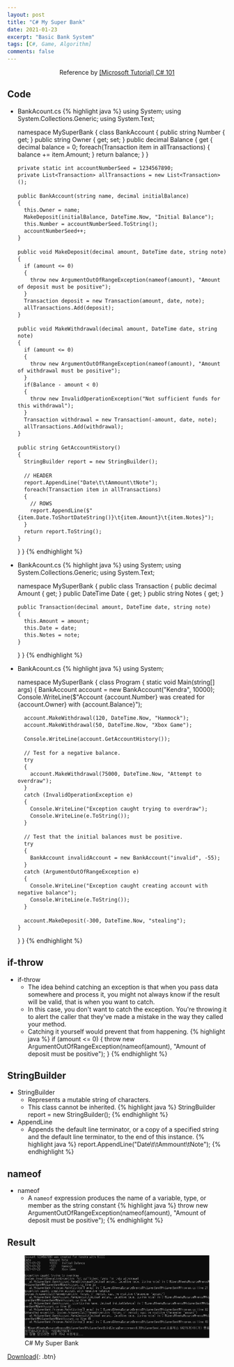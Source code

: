 ```yaml
---
layout: post
title: "C# My Super Bank"
date: 2021-01-23
excerpt: "Basic Bank System"
tags: [C#, Game, Algorithm]
comments: false
---
```


<center>Reference by <a href="https://channel9.msdn.com/Series/CSharp-101">[Microsoft Tutorial] C# 101</a></center>


## Code
* BankAcount.cs
{% highlight java %}
  using System;
  using System.Collections.Generic;
  using System.Text;
  
  namespace MySuperBank
  {
	class BankAccount
	{
	  public string Number { get; }
	  public string Owner { get; set; }
	  public decimal Balance
	  {
	    get
		{
		  decimal balance = 0;
		  foreach(Transaction item in allTransactions)
		  {
            balance += item.Amount;
          }
          return balance;
        }
      }

      private static int accountNumberSeed = 1234567890;
      private List<Transaction> allTransactions = new List<Transaction>();
        
      public BankAccount(string name, decimal initialBalance)
      {
        this.Owner = name;
        MakeDeposit(initialBalance, DateTime.Now, "Initial Balance");
        this.Number = accountNumberSeed.ToString();
        accountNumberSeed++;
      }

      public void MakeDeposit(decimal amount, DateTime date, string note)
      {
        if (amount <= 0)
        {
          throw new ArgumentOutOfRangeException(nameof(amount), "Amount of deposit must be positive");
        }
        Transaction deposit = new Transaction(amount, date, note);
        allTransactions.Add(deposit);
      }

      public void MakeWithdrawal(decimal amount, DateTime date, string note)
      {
        if (amount <= 0)
        {
          throw new ArgumentOutOfRangeException(nameof(amount), "Amount of withdrawal must be positive");
        }
        if(Balance - amount < 0)
        {
          throw new InvalidOperationException("Not sufficient funds for this withdrawal");
        }
        Transaction withdrawal = new Transaction(-amount, date, note);
        allTransactions.Add(withdrawal);
      }   

      public string GetAccountHistory()
      {
        StringBuilder report = new StringBuilder();

        // HEADER
        report.AppendLine("Date\t\tAmmount\tNote");
        foreach(Transaction item in allTransactions)
        {
          // ROWS
          report.AppendLine($"{item.Date.ToShortDateString()}\t{item.Amount}\t{item.Notes}");
        }
        return report.ToString();
      }
    }
  }
{% endhighlight %}

* BankAcount.cs
{% highlight java %}
  using System;
  using System.Collections.Generic;
  using System.Text;

  namespace MySuperBank
  {
    public class Transaction
    {
      public decimal Amount { get; }
      public DateTime Date { get; }
      public string Notes { get; }

      public Transaction(decimal amount, DateTime date, string note)
      {
        this.Amount = amount;
        this.Date = date;
        this.Notes = note;
      }
    }
  }
{% endhighlight %}

* BankAcount.cs
{% highlight java %}
  using System;

  namespace MySuperBank
  {
    class Program
    {
      static void Main(string[] args)
      {
        BankAccount account = new BankAccount("Kendra", 10000);
        Console.WriteLine($"Account {account.Number} was created for {account.Owner} with {account.Balance}");

        account.MakeWithdrawal(120, DateTime.Now, "Hammock");
		account.MakeWithdrawal(50, DateTime.Now, "Xbox Game");

        Console.WriteLine(account.GetAccountHistory());

        // Test for a negative balance.
        try
        {
          account.MakeWithdrawal(75000, DateTime.Now, "Attempt to overdraw");
        }
        catch (InvalidOperationException e)
        {
          Console.WriteLine("Exception caught trying to overdraw");
          Console.WriteLine(e.ToString());
        }

        // Test that the initial balances must be positive.
        try
        {
          BankAccount invalidAccount = new BankAccount("invalid", -55);
        }
        catch (ArgumentOutOfRangeException e)
        {
          Console.WriteLine("Exception caught creating account with negative balance");
          Console.WriteLine(e.ToString());
        }

        account.MakeDeposit(-300, DateTime.Now, "stealing");
      }
    }
  }
{% endhighlight %}

## if-throw
* if-throw
  - The idea behind catching an exception is that when you pass data somewhere and process it, you might not always know if the result will be valid, that is when you want to catch.
  - In this case, you don't want to catch the exception. You're throwing it to alert the caller that they've made a mistake in the way they called your method.
  - Catching it yourself would prevent that from happening.
{% highlight java %}
  if (amount <= 0)
  {
    throw new ArgumentOutOfRangeException(nameof(amount), "Amount of deposit must be positive");
  }
{% endhighlight %}

## StringBuilder
* StringBuilder
  - Represents a mutable string of characters.
  - This class cannot be inherited.
{% highlight java %}
  StringBuilder report = new StringBuilder();
{% endhighlight %}
* AppendLine
  - Appends the default line terminator, or a copy of a specified string and the default line terminator, to the end of this instance.
{% highlight java %}
  report.AppendLine("Date\t\tAmmount\tNote");
{% endhighlight %}


## nameof
* nameof
  - A `nameof` expression produces the name of a variable, type, or member as the string constant
{% highlight java %}
  throw new ArgumentOutOfRangeException(nameof(amount), "Amount of deposit must be positive");
{% endhighlight %}


## Result
<figure>
  <a href="/assets/img/posts/cshap_mysuperbank/0.jpg"><img src="/assets/img/posts/cshap_mysuperbank/0.jpg"></a>
	<figcaption>C# My Super Bank</figcaption>
</figure>


[Download](https://github.com/leehuhlee/CShap){: .btn}
